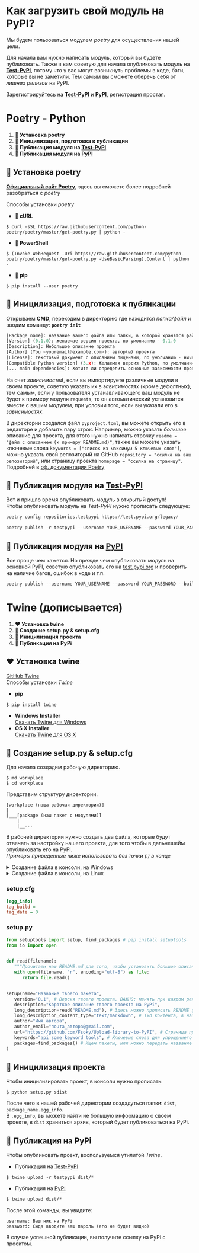 # Как загрузить свой модуль на PyPI?
Мы будем пользоваться модулем *poetry* для осуществления нашей цели.

Для начала вам нужно написать модуль, который вы будете публиковать. Также я вам советую для начала опубликовать модуль на **[Test-PyPI](https://test.pypi.org)**, потому что у вас могут возникнуть проблемы в коде, баги, которые вы не заметили. Тем самым вы сможете оберечь себя от *лишних релизов* на PyPI.

Зарегистрируйтесь на **[Test-PyPI](https://test.pypi.org)** и **[PyPI](https://pypi.org)**, регистрация простая.

# Poetry - Python
1. **🥑 Установка poetry**
2. **🍍 Иницилизация, подготовка к публикации**
3. **🍑 Публикация модуля на [Test-PyPI](https://test.pypi.org)**
4. **🍇 Публикация модуля на [PyPI](https://pypi.org)**

## 🥑 Установка poetry
**[Официальный сайт Poetry](https://python-poetry.org/)**, здесь вы сможете более подробней разобраться с *poetry*

Способы установки *poetry*
- **🥀 cURL**
```
$ curl -sSL https://raw.githubusercontent.com/python-poetry/poetry/master/get-poetry.py | python -
```
- **🍃 PowerShell**
```
$ (Invoke-WebRequest -Uri https://raw.githubusercontent.com/python-poetry/poetry/master/get-poetry.py -UseBasicParsing).Content | python -
```
- **🍋 pip**
```
$ pip install --user poetry
```

## 🍍 Иницилизация, подготовка к публикации
Открываем **CMD**, переходим в директорию где находится *папка/файл* и вводим команду: **`poetry init`**
```py
[Package name]: название вашего файла или папки, в которой хранятся файлы с кодом. По умолчанию - текущая директорию
[Version] (0.1.0): желаемае версия проекта, по умолчанию - 0.1.0
[Description]: Небольшое описание проекта
[Author] (You <youremail@example.com>): автор(ы) проекта
[License]: текстовый документ с описанием лицензии, по умолчанию - ничего
[Compatible Python version] (3.x): Желаемая версия Python, по умолчанию - текущая
[... main dependencies]: Хотите ли определить основные зависимости проекта? Зависимости, это доп. модули, которые будут устанавливаться с вашим модулем
```

На счет *зависимостей*, если вы импортируете различные модули в своем проекте, советую указать их в *зависимостях* (кроме дефолтных), тем самым, если у пользователя устанавливающего ваш модуль не будет к примеру модуля `requests`, то он автоматический установится вместе с вашим модулем, при условии того, если вы указали его в *зависимостях*.

В директории создался файл `pyproject.toml`, вы можете открыть его в редакторе и добавить пару строк. Например, можно указать *большое* описание для проекта, для этого нужно написать строчку `readme = "файл с описанием (к примеру README.md)"`, также вы можете указать ключевые слова `keywords = ["список из максимум 5 ключевых слов"]`, можно указать свой репозиторий на GitHub `repository = "ссылка на ваш репозиторий"`, или страницу проекта `homepage = "ссылка на страницу"`. Подробней в [оф. документации Poetry](https://python-poetry.org/docs/)

## 🍑 Публикация модуля на [Test-PyPI](https://test.pypi.org)
Вот и пришло время опубликовать модуль в открытый доступ! \
Чтобы опубликовать модуль на *Test-PyPI* нужно прописать следующуе:

```py
poetry config repositories.testpypi https://test.pypi.org/legacy/
```

```py
poetry publish -r testpypi --username YOUR_USERNAME --password YOUR_PASSWORD --build
```

## 🍇 Публикация модуля на [PyPI](https://pypi.org)
Все проще чем кажется. Но прежде чем опубликовать модуль на основной PyPI, советую опубликовать его на [test.pypi.org](https://test.pypi.org) и проверить на наличие багов, ошибок в коде и т.п.

```py
poetry publish --username YOUR_USERNAME --password YOUR_PASSWORD --build
```

# Twine (дописывается)
1. **❤ Установка twine**
2. **🧡 Создание setup.py & setup.cfg**
3. **💛 Иницилизация проекта**
4. **💜 Публикация на PyPi**

## ❤ Установка twine
[GitHub Twine](https://github.com/tweecode/twine) \
Способы установки *Twine*
- **pip**
```
$ pip install twine
```
- **Windows Installer** \
[Скачать Twine для Windows](https://github.com/tweecode/twine/releases/tag/v1.4.3)
- **OS X Installer** \
[Скачать Twine для OS X](https://twinery.org/)

## 🧡 Создание setup.py & setup.cfg
Для начала создадим рабочую директорию.
```
$ md workplace
$ cd workplace
```

Представим структуру директории.
```
[workplace (наша рабочая директория)]
|
|___[package (наш пакет с модулями)]
    |
    |__...
```

В рабочей директории нужно создать два файла, которые будут отвечать за настройку нашего проекта, для того чтобы в дальнешейм опубликовать его на PyPi. \
*Примеры приведенные ниже использовать без точки (.) в конце*
<details><summary>Создание файла в консоли, на Windows</summary>
   
   1. echo > setup.cfg.
   2. echo > setup.py.
   
</details>
<details><summary>Создание файла в консоли, на Linux</summary>
   
   1. touch setup.cfg.
   2. touch setup.py.
   
</details>

### setup.cfg
```cfg
[egg_info]
tag_build = 
tag_date = 0
```

### setup.py
```py
from setuptools import setup, find_packages # pip install setuptools
from io import open


def read(filename):
   """Прочитаем наш README.md для того, чтобы установить большое описание."""
   with open(filename, "r", encoding="utf-8") as file:
      return file.read()


setup(name="Название твоего пакета",
   version="0.1", # Версия твоего проекта. ВАЖНО: менять при каждом релизе
   description="Короткое описание твоего проекта на PyPi",
   long_description=read("README.md"), # Здесь можно прописать README файл с длинным описанием
   long_description_content_type="text/markdown", # Тип контента, в нашем случае text/markdown
   author="Имя автора",
   author_email="почта_автора@gmail.com",
   url="https://github.com/Fsoky/Upload-library-to-PyPI", # Страница проекта
   keywords="api some_keyword tools", # Ключевые слова для упрощеннего поиска пакета на PyPi
   packages=find_packages() # Ищем пакеты, или можно передать название списком: ["package_name"]
)
```

## 💛 Иницилизация проекта
Чтобы иницилизировать проект, в консоли нужно прописать:
```
$ python setup.py sdist
```
После чего в нашей рабочей директории создадуться папки: `dist`, `package_name.egg_info`. \
В `.egg_info`, вы можете найти не большую информацию о своем проекте, в `dist` храниться архив, который будет публиковаться на PyPi.

## 💜 Публикация на PyPi
Чтобы опубликовать проект, воспользуемся утилитой *Twine*.

- Публикация на [Test-PyPI](https://test.pypi.org)
```
$ twine upload -r testpypi dist/*
```
- Публикация на [PyPI](https://pypi.org)
```
$ twine upload dist/*
```

После этой команды, вы увидите:
```
username: Ваш ник на PyPi
password: Сюда вводите ваш пароль (его не будет видно)
```
В случае успешной публикации, вы получите ссылку на PyPi с проектом.
